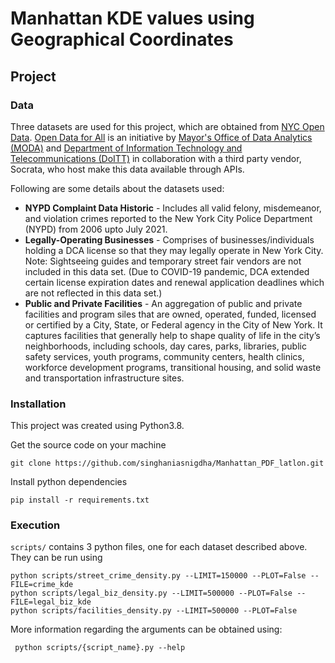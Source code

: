# Manhattan KDE values using Geographical Coordinates

## Project

### Data
Three datasets are used for this project, which are obtained from [NYC Open Data](https://opendata.cityofnewyork.us). [Open Data for All](https://www1.nyc.gov/assets/home/downloads/pdf/reports/2015/NYC-Open-Data-Plan-2015.pdf) is an initiative by [Mayor's Office of Data Analytics (MODA)](http://www1.nyc.gov/site/analytics/index.page) and [Department of Information Technology and Telecommunications (DoITT)](https://www1.nyc.gov/site/doitt/index.page) in collaboration with a third party vendor, Socrata, who host make this data available through APIs.

Following are some details about the datasets used:
 * __NYPD Complaint Data Historic__ - Includes all valid felony, misdemeanor, and violation crimes reported to the New York City Police Department (NYPD) from 2006 upto July 2021.
 * __Legally-Operating Businesses__ - Comprises of businesses/individuals holding a DCA license so that they may legally operate in New York City. Note: Sightseeing guides and temporary street fair vendors are not included in this data set. (Due to COVID-19 pandemic, DCA extended certain license expiration dates and renewal application deadlines which are not reflected in this data set.)
 * __Public and Private Facilities__ - An aggregation of public and private facilities and program siles that are owned, operated, funded, licensed or certified by a City, State, or Federal agency in the City of New York. It captures facilities that generally help to shape quality of life in the city’s neighborhoods, including schools, day cares, parks, libraries, public safety services, youth programs, community centers, health clinics, workforce development programs, transitional housing, and solid waste and transportation infrastructure sites.

### Installation
This project was created using Python3.8.

Get the source code on your machine 
```
git clone https://github.com/singhaniasnigdha/Manhattan_PDF_latlon.git
```

Install python dependencies 
```
pip install -r requirements.txt
```

### Execution
 `scripts/` contains 3 python files, one for each dataset described above. They can be run using
 ```
 python scripts/street_crime_density.py --LIMIT=150000 --PLOT=False --FILE=crime_kde
 python scripts/legal_biz_density.py --LIMIT=500000 --PLOT=False --FILE=legal_biz_kde
 python scripts/facilities_density.py --LIMIT=500000 --PLOT=False
 ```
 
 More information regarding the arguments can be obtained using:
 ```
  python scripts/{script_name}.py --help
 ```
